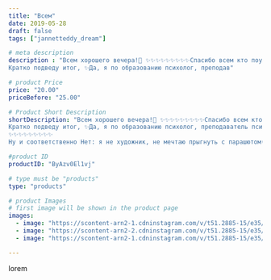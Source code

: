 ```yaml
---
title: "Всем"
date: 2019-05-28
draft: false
tags: ["jannetteddy_dream"]

# meta description
description : "Всем хорошего вечера!🌸 ✨✨✨✨✨✨✨✨✨Спасибо всем кто поучаствовал в игре «10 фактов обо мне»🙈✨✨✨✨✨✨✨✨✨
Кратко подведу итог, ✨Да, я по образованию психолог, преподав"

# product Price
price: "20.00"
priceBefore: "25.00"

# Product Short Description
shortDescription: "Всем хорошего вечера!🌸 ✨✨✨✨✨✨✨✨✨Спасибо всем кто поучаствовал в игре «10 фактов обо мне»🙈✨✨✨✨✨✨✨✨✨
Кратко подведу итог, ✨Да, я по образованию психолог, преподаватель психологии👩🏼‍🏫 но  по профессии работать не захотела! ✨Да, я опытный водитель со стажем больше 10 лет.🚗 ✨Да, я не умею плавать, хотя обожаю 🥰 море 🌊. ✨Да,  конечно я шью Игрушки уже 6 лет.💝✨ Да, я работала инспектором по кадрам пять лет🤦🏼‍♀️😂
✨✨✨✨✨✨✨✨✨
Ну и соответственно Нет: я не художник, не мечтаю прыгнуть с парашютом(боюсь🙈), я не была ещё пока в 10 странах, ну и иностранные языки это сложно🙊, а вот готовить я люблю!!!❤️ Так, что поздравляю тех кто ответил правильно, вы выиграли от меня маленькие сюрпризы😉🎁 о них расскажу позже!!! Напишите мне в Директ 📩 #всемдобра #всемсчастья #мишкитедди #теддимишки #ручнаяработа #тедди #теддимишка #teddy #teddybear #мадамCOCO🖤"

#product ID
productID: "ByAzv0El1vj"

# type must be "products"
type: "products"

# product Images
# first image will be shown in the product page
images:
  - image: "https://scontent-arn2-1.cdninstagram.com/v/t51.2885-15/e35/s1080x1080/61380053_367643297205051_1337810181084905071_n.jpg?_nc_ht=scontent-arn2-1.cdninstagram.com&_nc_cat=103&_nc_ohc=xzUai5YE4WYAX_ASK8i&tp=1&oh=d2a4e3df1bdf71fcaedd92b991e287d2&oe=6059EBB7&ig_cache_key=MjA1Mzg2OTAwNDgwNDk2NjgyNA%3D%3D.2"
  - image: "https://scontent-arn2-2.cdninstagram.com/v/t51.2885-15/e35/s1080x1080/60386382_398106844250897_1879024040922208741_n.jpg?_nc_ht=scontent-arn2-2.cdninstagram.com&_nc_cat=105&_nc_ohc=lOKY-IdMtyYAX9xqOfN&tp=1&oh=28b622cf9dbc9a0de275077b4a04e186&oe=605B79AB&ig_cache_key=MjA1Mzg2OTAwNDc5NjY5ODUxMg%3D%3D.2"
  - image: "https://scontent-arn2-1.cdninstagram.com/v/t51.2885-15/e35/s1080x1080/60158528_145403073282916_5122817907282102004_n.jpg?_nc_ht=scontent-arn2-1.cdninstagram.com&_nc_cat=104&_nc_ohc=gxwKwUdeswAAX-qOpar&tp=1&oh=011589c1b396a9cccf1012e1f503059e&oe=605D9A8B&ig_cache_key=MjA1Mzg2OTAwNDc3OTY4OTI2Mw%3D%3D.2"

---
```

lorem
